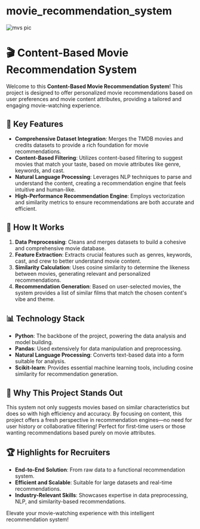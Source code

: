 # movie_recommendation_system


![mvs pic](https://github.com/user-attachments/assets/0b873f99-e513-40fe-b085-83f7bb0e8a37)
# 🎬 Content-Based Movie Recommendation System

Welcome to this **Content-Based Movie Recommendation System**! This project is designed to offer personalized movie recommendations based on user preferences and movie content attributes, providing a tailored and engaging movie-watching experience.

## 🚀 Key Features

- **Comprehensive Dataset Integration**: Merges the TMDB movies and credits datasets to provide a rich foundation for movie recommendations.
- **Content-Based Filtering**: Utilizes content-based filtering to suggest movies that match your taste, based on movie attributes like genre, keywords, and cast.
- **Natural Language Processing**: Leverages NLP techniques to parse and understand the content, creating a recommendation engine that feels intuitive and human-like.
- **High-Performance Recommendation Engine**: Employs vectorization and similarity metrics to ensure recommendations are both accurate and efficient.

## 📌 How It Works

1. **Data Preprocessing**: Cleans and merges datasets to build a cohesive and comprehensive movie database.
2. **Feature Extraction**: Extracts crucial features such as genres, keywords, cast, and crew to better understand movie content.
3. **Similarity Calculation**: Uses cosine similarity to determine the likeness between movies, generating relevant and personalized recommendations.
4. **Recommendation Generation**: Based on user-selected movies, the system provides a list of similar films that match the chosen content's vibe and theme.

## 📊 Technology Stack

- **Python**: The backbone of the project, powering the data analysis and model building.
- **Pandas**: Used extensively for data manipulation and preprocessing.
- **Natural Language Processing**: Converts text-based data into a form suitable for analysis.
- **Scikit-learn**: Provides essential machine learning tools, including cosine similarity for recommendation generation.

## 🎯 Why This Project Stands Out

This system not only suggests movies based on similar characteristics but does so with high efficiency and accuracy. By focusing on content, this project offers a fresh perspective in recommendation engines—no need for user history or collaborative filtering! Perfect for first-time users or those wanting recommendations based purely on movie attributes.

## 🏆 Highlights for Recruiters

- **End-to-End Solution**: From raw data to a functional recommendation system.
- **Efficient and Scalable**: Suitable for large datasets and real-time recommendations.
- **Industry-Relevant Skills**: Showcases expertise in data preprocessing, NLP, and similarity-based recommendations.

Elevate your movie-watching experience with this intelligent recommendation system! 
